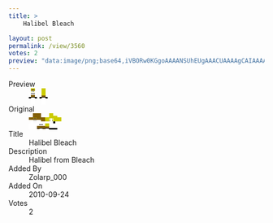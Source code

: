```yaml
---
title: >
    Halibel Bleach

layout: post
permalink: /view/3560
votes: 2
preview: "data:image/png;base64,iVBORw0KGgoAAAANSUhEUgAAACUAAAAgCAIAAAAaMSbnAAAABnRSTlMA/wD/AP5AXyvrAAAA60lEQVRIie1Vyw3CMAy1EVLYJ7kxTFiESxmhC3SKTFHvw6nmgPrJD1JIWgnyTk5q6z3Hro3MA4wgOkAIUg7Bewcp4WGPcrD4TCsAQKnetMK0Qql+uizC90Sjz45Rlq8ocNkvAEiEUvJ0Ho/sR/pI6Zej940RkZkBYDIywlVENHMwMxHm5fsgA8d/FhQTtyzQ1v1i1Q8xLDBjFS2+7N3hY9f3vF1OQadrdy/C9yVik1Z2s73rftgAq8eHPW8BcZ1iy7vRgj00OnX/pYRb+cX+v+UceJFfSri7jyLSE+fA+/Bf78/KV/kq3//wPQDqFHtHrDq2HgAAAABJRU5ErkJggg=="
---
```

<dl class="side-by-side">
<dt>Preview</dt>
<dd>
    <img class="preview" src="data:image/png;base64,iVBORw0KGgoAAAANSUhEUgAAACUAAAAgCAIAAAAaMSbnAAAABnRSTlMA/wD/AP5AXyvrAAAA60lEQVRIie1Vyw3CMAy1EVLYJ7kxTFiESxmhC3SKTFHvw6nmgPrJD1JIWgnyTk5q6z3Hro3MA4wgOkAIUg7Bewcp4WGPcrD4TCsAQKnetMK0Qql+uizC90Sjz45Rlq8ocNkvAEiEUvJ0Ho/sR/pI6Zej940RkZkBYDIywlVENHMwMxHm5fsgA8d/FhQTtyzQ1v1i1Q8xLDBjFS2+7N3hY9f3vF1OQadrdy/C9yVik1Z2s73rftgAq8eHPW8BcZ1iy7vRgj00OnX/pYRb+cX+v+UceJFfSri7jyLSE+fA+/Bf78/KV/kq3//wPQDqFHtHrDq2HgAAAABJRU5ErkJggg==">
</dd>
<dt>Original</dt>
<dd>
    <img class="preview" src="data:image/png;base64,iVBORw0KGgoAAAANSUhEUgAAAEAAAAAgCAYAAACinX6EAAAAuklEQVR42u3XYQqAIAwF4P3rmN2l83knKyooWIrMZ2O9wcAgMr+2LJFKLPOULSnGSElyKQUdBCAAAQjgGQAORIDoANYFWtO6QDNQy02+HYcHOEo5qWM0wNUGWmt0aRHvLUAANEAGRxiAbS51PAJgn0/ZwFgBkO8E5ck3hRWs9fpnJdzTFgQgwM8A8sdRe0mhQQnQe0FKST6SFUCAYADon6HwALUkAAGcA9S2PQc5vgJaq6V0vnsAdKABVoYMih9k6lnMAAAAAElFTkSuQmCC">
</dd>
<dt>Title</dt>
<dd>Halibel Bleach</dd>
<dt>Description</dt>
<dd>Halibel from Bleach</dd>
<dt>Added By</dt>
<dd>Zolarp_000</dd>
<dt>Added On</dt>
<dd>2010-09-24</dd>
<dt>Votes</dt>
<dd>2</dd>
</dl>
